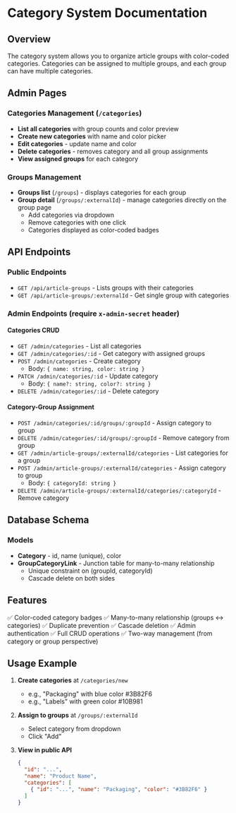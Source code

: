 # Category System Documentation

## Overview
The category system allows you to organize article groups with color-coded categories. Categories can be assigned to multiple groups, and each group can have multiple categories.

## Admin Pages

### Categories Management (`/categories`)
- **List all categories** with group counts and color preview
- **Create new categories** with name and color picker
- **Edit categories** - update name and color
- **Delete categories** - removes category and all group assignments
- **View assigned groups** for each category

### Groups Management
- **Groups list** (`/groups`) - displays categories for each group
- **Group detail** (`/groups/:externalId`) - manage categories directly on the group page
  - Add categories via dropdown
  - Remove categories with one click
  - Categories displayed as color-coded badges

## API Endpoints

### Public Endpoints
- `GET /api/article-groups` - Lists groups with their categories
- `GET /api/article-groups/:externalId` - Get single group with categories

### Admin Endpoints (require `x-admin-secret` header)

#### Categories CRUD
- `GET /admin/categories` - List all categories
- `GET /admin/categories/:id` - Get category with assigned groups
- `POST /admin/categories` - Create category
  - Body: `{ name: string, color: string }`
- `PATCH /admin/categories/:id` - Update category
  - Body: `{ name?: string, color?: string }`
- `DELETE /admin/categories/:id` - Delete category

#### Category-Group Assignment
- `POST /admin/categories/:id/groups/:groupId` - Assign category to group
- `DELETE /admin/categories/:id/groups/:groupId` - Remove category from group
- `GET /admin/article-groups/:externalId/categories` - List categories for a group
- `POST /admin/article-groups/:externalId/categories` - Assign category to group
  - Body: `{ categoryId: string }`
- `DELETE /admin/article-groups/:externalId/categories/:categoryId` - Remove category

## Database Schema

### Models
- **Category** - id, name (unique), color
- **GroupCategoryLink** - Junction table for many-to-many relationship
  - Unique constraint on (groupId, categoryId)
  - Cascade delete on both sides

## Features
✅ Color-coded category badges
✅ Many-to-many relationship (groups ↔ categories)
✅ Duplicate prevention
✅ Cascade deletion
✅ Admin authentication
✅ Full CRUD operations
✅ Two-way management (from category or group perspective)

## Usage Example

1. **Create categories** at `/categories/new`
   - e.g., "Packaging" with blue color #3B82F6
   - e.g., "Labels" with green color #10B981

2. **Assign to groups** at `/groups/:externalId`
   - Select category from dropdown
   - Click "Add"

3. **View in public API**
   ```json
   {
     "id": "...",
     "name": "Product Name",
     "categories": [
       { "id": "...", "name": "Packaging", "color": "#3B82F6" }
     ]
   }
   ```
